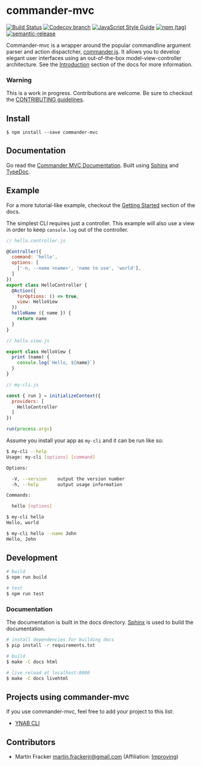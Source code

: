 # commander-mvc

[![Build Status](https://travis-ci.org/Towerism/commander-mvc.svg?branch=master)](https://travis-ci.org/Towerism/commander-mvc)
[![Codecov branch](https://img.shields.io/codecov/c/github/towerism/commander-mvc/master.svg)](https://codecov.io/gh/Towerism/commander-mvc)
[![JavaScript Style Guide](https://img.shields.io/badge/code_style-standard-brightgreen.svg)](https://standardjs.com)
[![npm (tag)](https://img.shields.io/npm/v/commander-mvc/latest.svg)](https://www.npmjs.com/package/commander-mvc)
[![semantic-release](https://img.shields.io/badge/%20%20%F0%9F%93%A6%F0%9F%9A%80-semantic--release-e10079.svg)](https://github.com/semantic-release/semantic-release)

Commander-mvc is a wrapper around the popular commandline argument parser and
action dispactcher, [commander.js](https://www.github.com/tj/commander.js).
It allows you to develop elegant user interfaces using an out-of-the-box
model-view-controller architecture. See the
[Introduction](https://towerism.github.io/commander-mvc/intro.html)
section of the docs for more information.

### Warning

This is a work in progress. Contributions are welcome. Be sure to checkout the [CONTRIBUTING guidelines](.github/CONTRIBUTING.md).

## Install

```
$ npm install --save commander-mvc
```

## Documentation

Go read the [Commander MVC Documentation](https://towerism.github.io/commander-mvc). Built using
[Sphinx](https://www.sphinx-doc.org) and
[TypeDoc](https://github.com/TypeStrong/typedoc).

## Example

For a more tutorial-like example, checkout the 
[Getting Started](https://towerism.github.io/commander-mvc/getting-started.html) section of the docs.

The simplest CLI requires just a controller. This example will
also use a view in order to keep `console.log` out of the controller.

``` javascript
// hello.controller.js

@Controller({
  command: 'hello',
  options: [
    ['-n, --name <name>', 'name to use', 'world'],
  ]
})
export class HelloController {
  @Action({
    forOptions: () => true,
    view: HelloView
  })
  helloName ({ name }) {
    return name
  }
}
```

``` javascript
// hello.view.js

export class HelloView {
  print (name) {
    console.log(`Hello, ${name}`)
  }
}
```

``` javascript
// my-cli.js

const { run } = initializeContext({
  providers: [
    HelloController
  ]
})

run(process.argv)
```

Assume you install your app as `my-cli` and it can be run like so:

``` bash
$ my-cli --help
Usage: my-cli [options] [command]

Options:

  -V, --version    output the version number
  -h, --help       output usage information

Commands:

  hello [options]

$ my-cli hello
Hello, world

$ my-cli hello --name John
Hello, John
```

## Development

``` bash
# build
$ npm run build

# test
$ npm run test
```

### Documentation

The documentation is built in the docs directory.
[Sphinx](https://www.sphinx-doc.org) is used to build the documentation.

``` bash
# install dependencies for building docs
$ pip install -r requirements.txt

# build
$ make -C docs html

# live reload at localhost:8000
$ make -C docs livehtml
```


## Projects using commander-mvc

If you use commander-mvc, feel free to add your project to this list:

- [YNAB CLI](https://www.github.com/towerism/ynab-cli)

## Contributors

- Martin Fracker <martin.frackerjr@gmail.com> (Affiliation: [Improving](https://www.improving.com))
